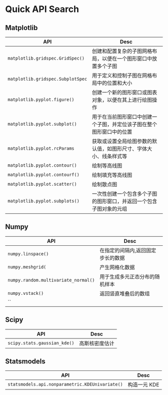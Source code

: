 # Quick API Search

## Matplotlib

| API                               | Desc                                                                 |
| --------------------------------- | -------------------------------------------------------------------- |
| `matplotlib.gridspec.GridSpec()`  | 创建和配置复杂的子图网格布局，以便在一个图形窗口中放置多个子图       |
| `matplotlib.gridspec.SubplotSpec` | 用于定义和控制子图在网格布局中的位置和大小                           |
| `matplotlib.pyplot.figure()`      | 创建一个新的图形窗口或图表对象，以便在其上进行绘图操作               |
| `matplotlib.pyplot.subplot()`     | 用于在当前图形窗口中创建一个子图，并定位该子图在整个图形窗口中的位置 |
| `matplotlib.pyplot.rcParams`      | 获取或设置全局绘图参数的默认值，如图形尺寸、字体大小、线条样式等     |
| `matplotlib.pyplot.contour()`     | 绘制等高线图                                                         |
| `matplotlib.pyplot.contourf()`    | 绘制填充等高线图                                                     |
| `matplotlib.pyplot.scatter()`     | 绘制散点图                                                           |
| `matplotlib.pyplot.subplots()`    | 一次性创建一个包含多个子图的图形窗口，并返回一个包含子图对象的元组   |

## Numpy

| API                                  | Desc                              |
| ------------------------------------ | --------------------------------- |
| `numpy.linspace()`                   | 在指定的间隔内,返回固定步长的数据 |
| `numpy.meshgrid(`                    | 产生网格化数据                    |
| `numpy.random.multivariate_normal()` | 用于生成多元正态分布的随机样本    |
| `numpy.vstack()`                     | 返回竖直堆叠后的数组              |
| ``                                   |                                   |

## Scipy

| API                          | Desc           |
| ---------------------------- | -------------- |
| `scipy.stats.gaussian_kde()` | 高斯核密度估计 |

## Statsmodels

| API                                             | Desc         |
| ----------------------------------------------- | ------------ |
| `statsmodels.api.nonparametric.KDEUnivariate()` | 构造一元 KDE |
